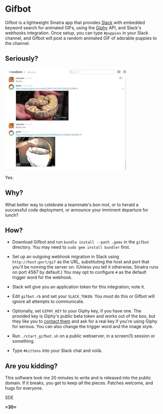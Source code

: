 # Gifbot

Gifbot is a lightweight Sinatra app that provides [Slack](http://slack.com/) with embedded keyword search for animated GIFs, using the [Giphy](http://giphy.com/) API, and Slack's webhooks integration. Once setup, you can type `#puppies` in your Slack channel, and Gifbot will post a random animated GIF of adorable puppies to the channel.

## Seriously?

![image](screenshot.jpg)

Yes.

## Why?

What better way to celebrate a teammate's _bon mot_, or to herald a successful code deployment, or announce your imminent departure for lunch?

## How?

* Download Gifbot and run `bundle install --path .gems` in the `gifbot` directory. You may need to `sudo gem install bundler` first.

* Set up an outgoing webhook migration in Slack using `http://host:port/gif` as the URL, substituting the host and port that you'll be running the server on. (Unless you tell it otherwise, Sinatra runs on port 4567 by default.) You may opt to configure `#` as the default trigger word for the webhook.

* Slack will give you an application token for this integration; note it. 

* Edit `gifbot.rb` and set your `SLACK_TOKEN`. You _must_ do this or Gifbot will ignore all attempts to communicate.

* Optionally, set `GIPHY_KEY` to your Giphy key, if you have one. The provided key is Giphy's public beta token and works out of the box, but they like you to [contact them](https://github.com/giphy/GiphyAPI) and ask for a real key if you're using Giphy for serious. You can also change the trigger word and the image style.

* Run `./start_gifbot.sh` on a public webserver, in a screen(1) session or something. 

* Type `#kittens` into your Slack chat and voilà.

## Are you kidding?

This software took me 20 minutes to write and is released into the public domain. If it breaks, you get to keep _all_ the pieces. Patches welcome, and hugs for everyone.

SDE

__=30=__
